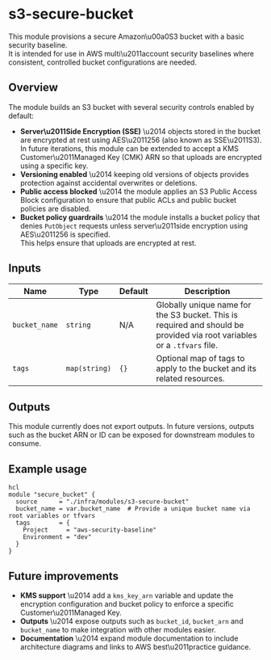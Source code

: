 # s3-secure-bucket

This module provisions a secure Amazon\u00a0S3 bucket with a basic security baseline.  
It is intended for use in AWS multi\u2011account security baselines where consistent, controlled bucket configurations are needed.

## Overview

The module builds an S3 bucket with several security controls enabled by default:

- **Server\u2011Side Encryption (SSE)** \u2014 objects stored in the bucket are encrypted at rest using AES\u2011256 (also known as SSE\u2011S3).  
  In future iterations, this module can be extended to accept a KMS Customer\u2011Managed Key (CMK) ARN so that uploads are encrypted using a specific key.
- **Versioning enabled** \u2014 keeping old versions of objects provides protection against accidental overwrites or deletions.
- **Public access blocked** \u2014 the module applies an S3 Public Access Block configuration to ensure that public ACLs and public bucket policies are disabled.
- **Bucket policy guardrails** \u2014 the module installs a bucket policy that denies `PutObject` requests unless server\u2011side encryption using AES\u2011256 is specified.  
  This helps ensure that uploads are encrypted at rest.

## Inputs

| Name          | Type         | Default | Description |
|---------------|-------------|---------|-------------|
| `bucket_name` | `string`     | N/A     | Globally unique name for the S3 bucket.  This is required and should be provided via root variables or a `.tfvars` file. |
| `tags`        | `map(string)`| `{}`    | Optional map of tags to apply to the bucket and its related resources. |

## Outputs

This module currently does not export outputs.  In future versions, outputs such as the bucket ARN or ID can be exposed for downstream modules to consume.

## Example usage

```
hcl
module "secure_bucket" {
  source      = "./infra/modules/s3-secure-bucket"
  bucket_name = var.bucket_name  # Provide a unique bucket name via root variables or tfvars
  tags        = {
    Project     = "aws-security-baseline"
    Environment = "dev"
  }
}
```

## Future improvements

- **KMS support** \u2014 add a `kms_key_arn` variable and update the encryption configuration and bucket policy to enforce a specific Customer\u2011Managed Key.  
- **Outputs** \u2014 expose outputs such as `bucket_id`, `bucket_arn` and `bucket_name` to make integration with other modules easier.  
- **Documentation** \u2014 expand module documentation to include architecture diagrams and links to AWS best\u2011practice guidance.
